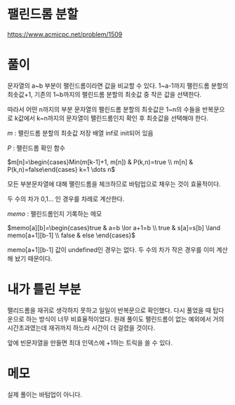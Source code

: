 # 팰린드롬 분할

https://www.acmicpc.net/problem/1509

# 풀이




문자열의 a~b 부분이 팰린드롬이라면 값을 비교할 수 있다. 1~a-1까지 팰린드롬 분할의 최솟값+1, 기존의 1~b까지의 팰린드롬 분할의 최솟값 중 작은 값을 선택한다.

따라서 어떤 n까지의 부분 문자열의 팰린드롬 분할의 최솟값은 1~n의 수들을 반복문으로 k값에서 k~n까지의 문자열이 팰린드롬인지 확인 후 최솟값을 선택해야 한다.


$m$ : 팰린드롬 분할의 최솟값 저장 배열 inf로 init되어 있음

$P$ : 팰린드롬 확인 함수

$m[n]=\begin{cases}Min(m[k-1]+1, m[n]) & P(k,n)=true \\ 
m[n] & P(k,n)=false\end{cases} k=1 \dots n$

모든 부분문자열에 대해 팰린드롬을 체크하므로 바텀업으로 채우는 것이 효율적이다.

두 수의 차가 0,1... 인 경우를 차례로 계산한다.

$memo$ : 팰린드롬인지 기록하는 메모

$memo[a][b]=\begin{cases}true & a=b \lor a+1=b \\ 
true & s[a]=s[b] \land memo[a+1][b-1] \\
false & else
\end{cases}$

memo[a+1][b-1] 값이 undefined인 경우는 없다. 두 수의 차가 작은 경우를 이미 계산해 놨기 때문이다.

# 내가 틀린 부분

팰리드롬을 재귀로 생각하지 못하고 일일이 반복문으로 확인했다. 다시 풀었을 때 탑다운으로 하는 방식이 너무 비효율적이었다. 원래 풀이도 팰린드롬이 없는 예외에서 거의 시간초과였는데 재귀까지 하느라 시간이 더 걸렸을 것이다.

앞에 빈문자열을 만들면 최대 인덱스에 +1하는 트릭을 쓸 수 있다.

# 메모

실제 풀이는 바텀업이 아니다.